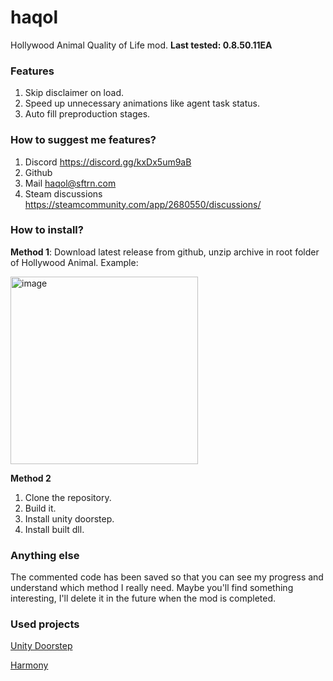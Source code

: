 # haqol
Hollywood Animal Quality of Life mod. **Last tested: 0.8.50.11EA**

### Features
1. Skip disclaimer on load.
2. Speed up unnecessary animations like agent task status.
3. Auto fill preproduction stages.

   
### How to suggest me features?
1. Discord https://discord.gg/kxDx5um9aB
2. Github
3. Mail haqol@sftrn.com
4. Steam discussions https://steamcommunity.com/app/2680550/discussions/

### How to install?

**Method 1**:
Download latest release from github, unzip archive in root folder of Hollywood Animal.
Example: 

<img height="300" alt="image" src="https://github.com/user-attachments/assets/66b7cee4-ef0c-43a9-b2ab-c18d567d1a0f" />


**Method 2**
1. Clone the repository.
2. Build it.
3. Install unity doorstep.
4. Install built dll.

### Anything else
The commented code has been saved so that you can see my progress and understand which method I really need. Maybe you'll find something interesting, I'll delete it in the future when the mod is completed.

### Used projects
[Unity Doorstep](https://github.com/NeighTools/UnityDoorstop)

[Harmony](https://github.com/pardeike/Harmony)






